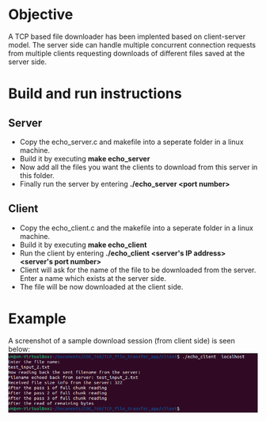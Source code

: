 # Objective
A TCP based file downloader has been implented based on client-server model. The server side can handle multiple concurrent connection requests from multiple clients requesting downloads of different files saved at the server side. 

# Build and run instructions
## Server
* Copy the echo_server.c and makefile into a seperate folder in a linux machine. 
* Build it by executing **make echo_server**
* Now add all the files you want the clients to download from this server in this folder.
* Finally run the server by entering **./echo_server \<port number\>**

## Client
* Copy the echo_client.c and the makefile into a seperate folder in a linux machine.
* Build it by executing **make echo_client**
* Run the client by entering **./echo_client \<server's IP address\> \<server's port number\>**
* Client will ask for the name of the file to be downloaded from the server. Enter a name which exists at the server side.
* The file will be now downloaded at the client side.

# Example 
A screenshot of a sample download session (from client side) is seen below:<br>
![This is an alt text1.](sample_run_client_side.png "sample_run_client_side")
